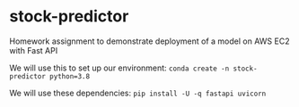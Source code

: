 # stock-predictor
Homework assignment to demonstrate deployment of a model on AWS EC2 with Fast API

We will use this to set up our environment:
`conda create -n stock-predictor python=3.8`

We will use these dependencies:
`pip install -U -q fastapi uvicorn`

